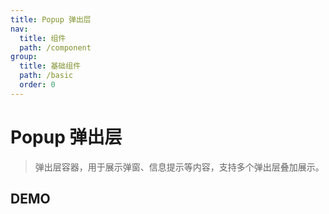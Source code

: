 ```yaml
---
title: Popup 弹出层
nav:
  title: 组件
  path: /component
group:
  title: 基础组件
  path: /basic
  order: 0
---
```


# Popup 弹出层

> 弹出层容器，用于展示弹窗、信息提示等内容，支持多个弹出层叠加展示。

## DEMO

<code src="./demo/doc.tsx"></code>

<API src="./popup.tsx"></API>
